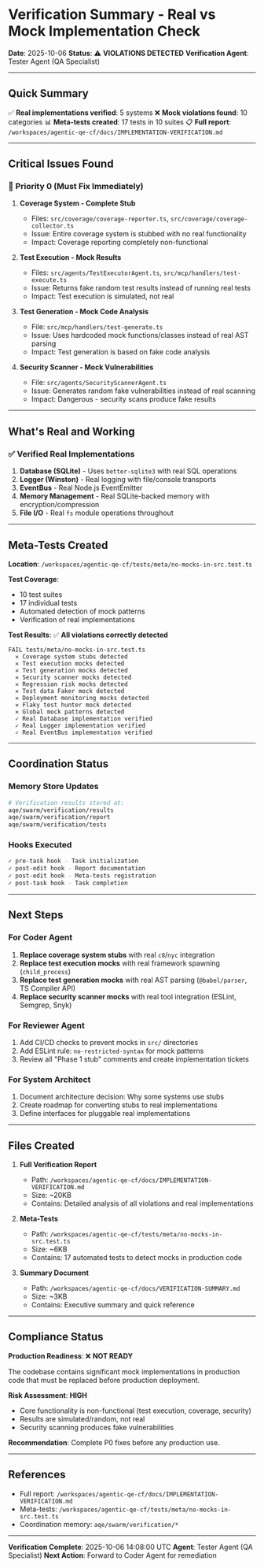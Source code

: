 # Verification Summary - Real vs Mock Implementation Check

**Date**: 2025-10-06
**Status**: ⚠️ **VIOLATIONS DETECTED**
**Verification Agent**: Tester Agent (QA Specialist)

---

## Quick Summary

✅ **Real implementations verified**: 5 systems
❌ **Mock violations found**: 10 categories
📊 **Meta-tests created**: 17 tests in 10 suites
📋 **Full report**: `/workspaces/agentic-qe-cf/docs/IMPLEMENTATION-VERIFICATION.md`

---

## Critical Issues Found

### 🚨 Priority 0 (Must Fix Immediately)

1. **Coverage System - Complete Stub**
   - Files: `src/coverage/coverage-reporter.ts`, `src/coverage/coverage-collector.ts`
   - Issue: Entire coverage system is stubbed with no real functionality
   - Impact: Coverage reporting completely non-functional

2. **Test Execution - Mock Results**
   - Files: `src/agents/TestExecutorAgent.ts`, `src/mcp/handlers/test-execute.ts`
   - Issue: Returns fake random test results instead of running real tests
   - Impact: Test execution is simulated, not real

3. **Test Generation - Mock Code Analysis**
   - File: `src/mcp/handlers/test-generate.ts`
   - Issue: Uses hardcoded mock functions/classes instead of real AST parsing
   - Impact: Test generation is based on fake code analysis

4. **Security Scanner - Mock Vulnerabilities**
   - File: `src/agents/SecurityScannerAgent.ts`
   - Issue: Generates random fake vulnerabilities instead of real scanning
   - Impact: Dangerous - security scans produce fake results

---

## What's Real and Working

### ✅ Verified Real Implementations

1. **Database (SQLite)** - Uses `better-sqlite3` with real SQL operations
2. **Logger (Winston)** - Real logging with file/console transports
3. **EventBus** - Real Node.js EventEmitter
4. **Memory Management** - Real SQLite-backed memory with encryption/compression
5. **File I/O** - Real `fs` module operations throughout

---

## Meta-Tests Created

**Location**: `/workspaces/agentic-qe-cf/tests/meta/no-mocks-in-src.test.ts`

**Test Coverage**:
- 10 test suites
- 17 individual tests
- Automated detection of mock patterns
- Verification of real implementations

**Test Results**: ✅ **All violations correctly detected**

```
FAIL tests/meta/no-mocks-in-src.test.ts
  ✕ Coverage system stubs detected
  ✕ Test execution mocks detected
  ✕ Test generation mocks detected
  ✕ Security scanner mocks detected
  ✕ Regression risk mocks detected
  ✕ Test data Faker mock detected
  ✕ Deployment monitoring mocks detected
  ✕ Flaky test hunter mock detected
  ✕ Global mock patterns detected
  ✓ Real Database implementation verified
  ✓ Real Logger implementation verified
  ✓ Real EventBus implementation verified
```

---

## Coordination Status

### Memory Store Updates

```bash
# Verification results stored at:
aqe/swarm/verification/results
aqe/swarm/verification/report
aqe/swarm/verification/tests
```

### Hooks Executed

```bash
✓ pre-task hook - Task initialization
✓ post-edit hook - Report documentation
✓ post-edit hook - Meta-tests registration
✓ post-task hook - Task completion
```

---

## Next Steps

### For Coder Agent

1. **Replace coverage system stubs** with real `c8`/`nyc` integration
2. **Replace test execution mocks** with real framework spawning (`child_process`)
3. **Replace test generation mocks** with real AST parsing (`@babel/parser`, TS Compiler API)
4. **Replace security scanner mocks** with real tool integration (ESLint, Semgrep, Snyk)

### For Reviewer Agent

1. Add CI/CD checks to prevent mocks in `src/` directories
2. Add ESLint rule: `no-restricted-syntax` for mock patterns
3. Review all "Phase 1 stub" comments and create implementation tickets

### For System Architect

1. Document architecture decision: Why some systems use stubs
2. Create roadmap for converting stubs to real implementations
3. Define interfaces for pluggable real implementations

---

## Files Created

1. **Full Verification Report**
   - Path: `/workspaces/agentic-qe-cf/docs/IMPLEMENTATION-VERIFICATION.md`
   - Size: ~20KB
   - Contains: Detailed analysis of all violations and real implementations

2. **Meta-Tests**
   - Path: `/workspaces/agentic-qe-cf/tests/meta/no-mocks-in-src.test.ts`
   - Size: ~6KB
   - Contains: 17 automated tests to detect mocks in production code

3. **Summary Document**
   - Path: `/workspaces/agentic-qe-cf/docs/VERIFICATION-SUMMARY.md`
   - Size: ~3KB
   - Contains: Executive summary and quick reference

---

## Compliance Status

**Production Readiness**: ❌ **NOT READY**

The codebase contains significant mock implementations in production code that must be replaced before production deployment.

**Risk Assessment**: **HIGH**
- Core functionality is non-functional (test execution, coverage, security)
- Results are simulated/random, not real
- Security scanning produces fake vulnerabilities

**Recommendation**: Complete P0 fixes before any production use.

---

## References

- Full report: `/workspaces/agentic-qe-cf/docs/IMPLEMENTATION-VERIFICATION.md`
- Meta-tests: `/workspaces/agentic-qe-cf/tests/meta/no-mocks-in-src.test.ts`
- Coordination memory: `aqe/swarm/verification/*`

---

**Verification Complete**: 2025-10-06 14:08:00 UTC
**Agent**: Tester Agent (QA Specialist)
**Next Action**: Forward to Coder Agent for remediation
